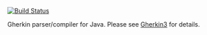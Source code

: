 [![Build Status](https://secure.travis-ci.org/cucumber/gherkin-java.png)](http://travis-ci.org/cucumber/gherkin-java)

Gherkin parser/compiler for Java. Please see [Gherkin3](https://github.com/cucumber/gherkin3) for details.
